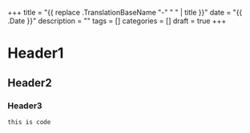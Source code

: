 +++
title = "{{ replace .TranslationBaseName "-" " " | title }}"
date = "{{ .Date }}"
description = ""
tags = []
categories = []
draft = true
+++

# Header1


## Header2


### Header3

```
this is code
```
